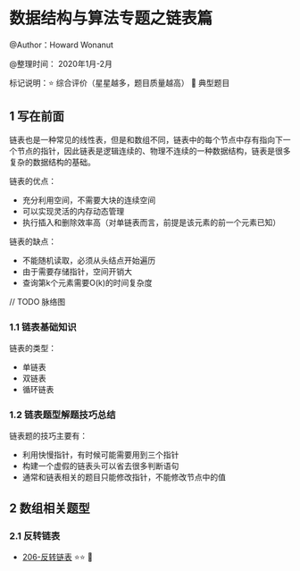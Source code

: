 # 数据结构与算法专题之链表篇

@Author：Howard Wonanut

@整理时间： 2020年1月-2月

标记说明：⭐ 综合评价（星星越多，题目质量越高） 🔺 典型题目



## 1 写在前面

链表也是一种常见的线性表，但是和数组不同，链表中的每个节点中存有指向下一个节点的指针，因此链表是逻辑连续的、物理不连续的一种数据结构，链表是很多复杂的数据结构的基础。

链表的优点：

- 充分利用空间，不需要大块的连续空间
- 可以实现灵活的内存动态管理
- 执行插入和删除效率高（对单链表而言，前提是该元素的前一个元素已知）

链表的缺点：

- 不能随机读取，必须从头结点开始遍历
- 由于需要存储指针，空间开销大
- 查询第k个元素需要O(k)的时间复杂度



// TODO 脉络图



### 1.1 链表基础知识

链表的类型：

- 单链表
- 双链表
- 循环链表



### 1.2 链表题型解题技巧总结

链表题的技巧主要有：

- 利用快慢指针，有时候可能需要用到三个指针
- 构建一个虚假的链表头可以省去很多判断语句
- 通常和链表相关的题目只能修改指针，不能修改节点中的值



## 2 数组相关题型

### 2.1 反转链表

- [206-反转链表](./src/206-reverse-linked-list.md)  ⭐⭐ 🔺

  





